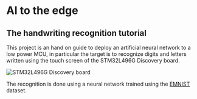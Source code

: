 # AI to the edge
## The handwriting recognition tutorial 
This project is an hand on guide to deploy an artificial neural network to a low power MCU, in particular the target is to recognize digits and letters written using the touch screen of the STM32L496G Discovery board.

![STM32L496G Discovery board](https://www.st.com/content/ccc/fragment/product_related/rpn_information/board_photo/group0/c6/4f/80/e7/1a/37/48/33/stm32l496g-disco.jpg/files/stm32l496g-disco.jpg/_jcr_content/translations/en.stm32l496g-disco.jpg)

The recognition is done using a neural network trained using the [EMNIST](https://www.nist.gov/itl/iad/image-group/emnist-dataset) dataset.
